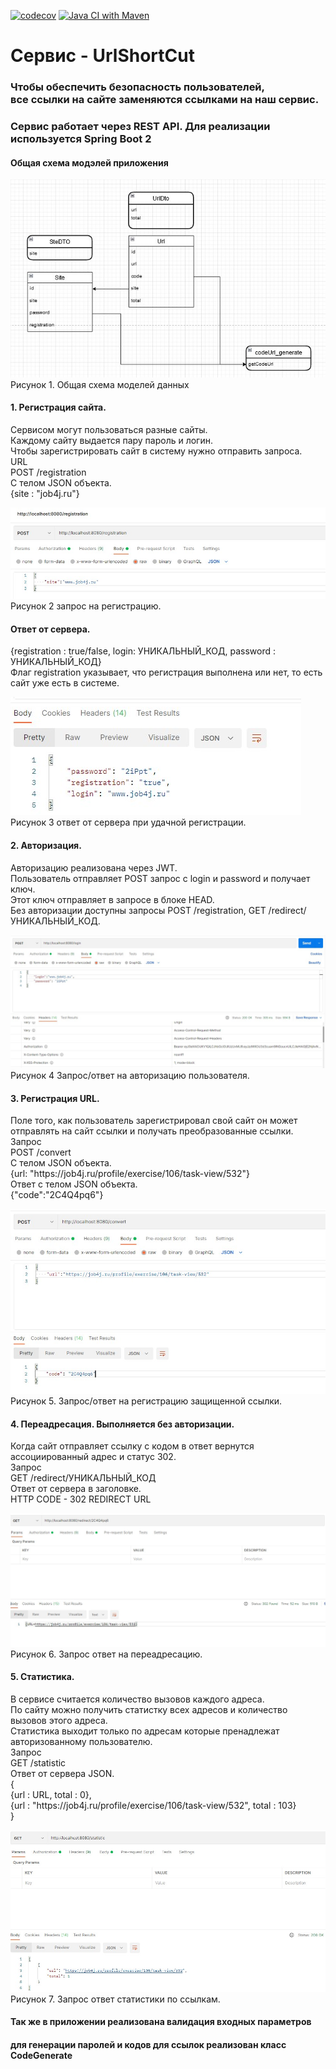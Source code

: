[![codecov](https://codecov.io/gh/Dima-Stepanov/job4j_url_shortcut/branch/master/graph/badge.svg?token=Qo0v6uulOf)](https://codecov.io/gh/Dima-Stepanov/job4j_url_shortcut)
[![Java CI with Maven](https://github.com/Dima-Stepanov/job4j_url_shortcut/actions/workflows/maven.yml/badge.svg)](https://github.com/Dima-Stepanov/job4j_url_shortcut/actions/workflows/maven.yml)

<h1>Сервис - UrlShortCut</h1>


<h3> Чтобы обеспечить безопасность пользователей,<br>
все ссылки на сайте заменяются ссылками на наш сервис.</h3>
<h3>Сервис работает через REST API. Для реализации используется Spring Boot 2</h3>

<h4>Общая схема модэлей приложения</h4>

![](img/sheme_dependse.jpg) <br>
Рисунок 1. Общая схема моделей данных <br>

<h4>1. Регистрация сайта.</h4>
Сервисом могут пользоваться разные сайты.<br>
Каждому сайту выдается пару пароль и логин.<br>
Чтобы зарегистрировать сайт в систему нужно отправить запроса.<br>
URL <br>
POST /registration <br>
C телом JSON объекта. <br>
{site : "job4j.ru"} <br>

![](img/POST_REGISTRATION.jpg) <br>
Рисунок 2 запрос на регистрацию.<br>

<h4>Ответ от сервера. </h4>
{registration : true/false, login: УНИКАЛЬНЫЙ_КОД, password : УНИКАЛЬНЫЙ_КОД} <br>
Флаг registration указывает, что регистрация выполнена или нет, то есть сайт уже есть в системе. <br>

![](img/RECUEST_REGISTRATION.jpg) <br>
Рисунок 3 ответ от сервера при удачной регистрации.<br>

<h4>2. Авторизация.</h4>
Авторизацию реализована через JWT.<br>
Пользователь отправляет POST запрос с login и password и получает ключ.<br>
Этот ключ отправляет в запросе в блоке HEAD.<br>
Без авторизации доступны запросы POST /registration, GET /redirect/УНИКАЛЬНЫЙ_КОД.<br>

![](img/POST_LOGIN.jpg) <br>
Рисунок 4 Запрос/ответ на авторизацию пользователя. <br>

<h4>3. Регистрация URL.</h4>
Поле того, как пользователь зарегистрировал свой сайт он может отправлять на сайт ссылки и получать преобразованные
ссылки.  <br>
Запрос  <br>
POST /convert  <br>
C телом JSON объекта.  <br>
{url: "https://job4j.ru/profile/exercise/106/task-view/532"}  <br>
Ответ с телом JSON объекта.  <br>
{"code":"2C4Q4pq6"}  <br>

![](img/POST_CONVERT.jpg) <br>
Рисунок 5. Запрос/ответ на регистрацию защищенной ссылки.<br>

<h4>4. Переадресация. Выполняется без авторизации.</h4>
Когда сайт отправляет ссылку с кодом в ответ вернутся ассоциированный адрес и статус 302.<br>
Запрос <br>
GET /redirect/УНИКАЛЬНЫЙ_КОД <br>
Ответ от сервера в заголовке. <br>
HTTP CODE - 302 REDIRECT URL <br>

![](img/GET_REDIRECT.jpg) <br>
Рисунок 6. Запрос ответ на переадресацию. <br>

<h4>5. Статистика.</h4>
В сервисе считается количество вызовов каждого адреса. <br>
По сайту можно получить статистку всех адресов и количество вызовов этого адреса. <br>
Статистика выходит только по адресам которые пренадлежат авторизованному пользователю. <br>
Запрос <br>
GET /statistic <br>
Ответ от сервера JSON. <br>
{ <br>
{url : URL, total : 0}, <br>
{url : "https://job4j.ru/profile/exercise/106/task-view/532", total : 103} <br>
} <br>

![](img/GET_STATISTIC.jpg) <br>
Рисунок 7. Запрос ответ статистики по ссылкам. <br>

<h4>Так же в приложении реализована валидация входных параметров</h4>
<h4>для генерации паролей и кодов для ссылок реализован класс CodeGenerate</h4>